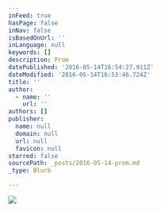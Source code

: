 ```yaml
---
inFeed: true
hasPage: false
inNav: false
isBasedOnUrl: ''
inLanguage: null
keywords: []
description: Prom
datePublished: '2016-05-14T16:54:27.911Z'
dateModified: '2016-05-14T16:53:46.724Z'
title: ''
author:
  - name: ''
    url: ''
authors: []
publisher:
  name: null
  domain: null
  url: null
  favicon: null
starred: false
sourcePath: _posts/2016-05-14-prom.md
_type: Blurb

---
```

![](https://the-grid-user-content.s3-us-west-2.amazonaws.com/7044b0f1-2321-4431-987e-48a76144f1f7.jpg)